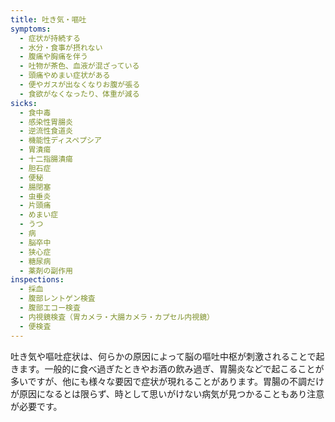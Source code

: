 ```yaml
---
title: 吐き気・嘔吐
symptoms:
  - 症状が持続する
  - 水分・食事が摂れない
  - 腹痛や胸痛を伴う
  - 吐物が茶色、血液が混ざっている
  - 頭痛やめまい症状がある
  - 便やガスが出なくなりお腹が張る
  - 食欲がなくなったり、体重が減る
sicks:
  - 食中毒
  - 感染性胃腸炎
  - 逆流性食道炎
  - 機能性ディスペプシア
  - 胃潰瘍
  - 十二指腸潰瘍
  - 胆石症
  - 便秘
  - 腸閉塞
  - 虫垂炎
  - 片頭痛
  - めまい症
  - うつ
  - 病
  - 脳卒中
  - 狭心症
  - 糖尿病
  - 薬剤の副作用
inspections:
  - 採血
  - 腹部レントゲン検査
  - 腹部エコー検査
  - 内視鏡検査（胃カメラ・大腸カメラ・カプセル内視鏡）
  - 便検査
---
```


吐き気や嘔吐症状は、何らかの原因によって脳の嘔吐中枢が刺激されることで起きます。一般的に食べ過ぎたときやお酒の飲み過ぎ、胃腸炎などで起こることが多いですが、他にも様々な要因で症状が現れることがあります。胃腸の不調だけが原因になるとは限らず、時として思いがけない病気が見つかることもあり注意が必要です。
